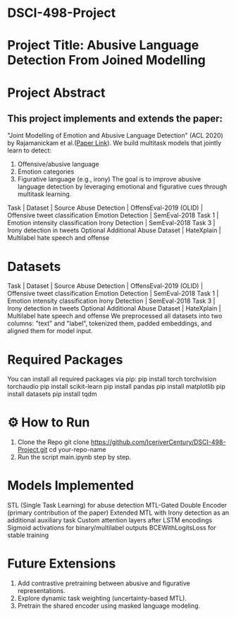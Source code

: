 # DSCI-498-Project

# Project Title: Abusive Language Detection From Joined Modelling

# Project Abstract
## This project implements and extends the paper:
"Joint Modelling of Emotion and Abusive Language Detection" (ACL 2020) by Rajamanickam et al.([Paper Link]([url](https://aclanthology.org/2020.acl-main.394.pdf))).
We build multitask models that jointly learn to detect:
1. Offensive/abusive language
2. Emotion categories
3. Figurative language (e.g., irony)
The goal is to improve abusive language detection by leveraging emotional and figurative cues through multitask learning.

Task | Dataset | Source
Abuse Detection | OffensEval-2019 (OLID) | Offensive tweet classification
Emotion Detection | SemEval-2018 Task 1 | Emotion intensity classification
Irony Detection | SemEval-2018 Task 3 | Irony detection in tweets
Optional Additional Abuse Dataset | HateXplain | Multilabel hate speech and offense

# Datasets 
Task | Dataset | Source
Abuse Detection | OffensEval-2019 (OLID) | Offensive tweet classification
Emotion Detection | SemEval-2018 Task 1 | Emotion intensity classification
Irony Detection | SemEval-2018 Task 3 | Irony detection in tweets
Optional Additional Abuse Dataset | HateXplain | Multilabel hate speech and offense
We preprocessed all datasets into two columns: "text" and "label", tokenized them, padded embeddings, and aligned them for model input.


# Required Packages
You can install all required packages via pip:
pip install torch torchvision torchaudio
pip install scikit-learn
pip install pandas
pip install matplotlib
pip install datasets
pip install tqdm

# ⚙️ How to Run
1. Clone the Repo
git clone https://github.com/IceriverCentury/DSCI-498-Project.git
cd your-repo-name
2. Run the script main.ipynb step by step.

# Models Implemented
STL (Single Task Learning) for abuse detection
MTL-Gated Double Encoder (primary contribution of the paper)
Extended MTL with Irony detection as an additional auxiliary task
Custom attention layers after LSTM encodings
Sigmoid activations for binary/multilabel outputs
BCEWithLogitsLoss for stable training

# Future Extensions
1. Add contrastive pretraining between abusive and figurative representations.
2. Explore dynamic task weighting (uncertainty-based MTL).
3. Pretrain the shared encoder using masked language modeling.


